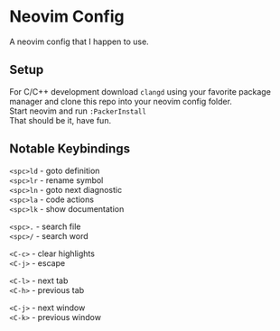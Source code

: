 # Neovim Config
A neovim config that I happen to use.

## Setup
For C/C++ development download `clangd` using your favorite package manager and clone this repo into your neovim config folder.  
Start neovim and run `:PackerInstall`  
That should be it, have fun.

## Notable Keybindings
`<spc>ld` - goto definition  
`<spc>lr` - rename symbol  
`<spc>ln` - goto next diagnostic  
`<spc>la` - code actions  
`<spc>lk` - show documentation  

`<spc>.` - search file  
`<spc>/` - search word  

`<C-c>` - clear highlights  
`<C-j>` - escape  

`<C-l>` - next tab  
`<C-h>` - previous tab  

`<C-j>` - next window  
`<C-k>` - previous window  
